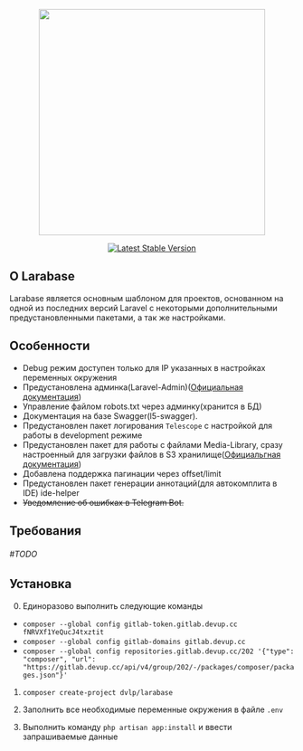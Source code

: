 <p align="center"><a href="https://laravel.com" target="_blank"><img src="https://raw.githubusercontent.com/laravel/art/master/logo-lockup/5%20SVG/2%20CMYK/1%20Full%20Color/laravel-logolockup-cmyk-red.svg" width="400"></a></p>

<p align="center">
<a href="https://packagist.org/packages/laravel/framework"><img src="https://img.shields.io/packagist/v/laravel/framework" alt="Latest Stable Version"></a>
</p>

## О Larabase

Larabase является основным шаблоном для проектов, основанном на одной из последних версий Laravel с некоторыми дополнительными предустановленными пакетами, а так же настройками. 

## Особенности
- Debug режим доступен только для IP указанных в настройках переменных окружения
- Предустановлена админка(Laravel-Admin)([Официальная документация](https://laravel-admin.org/docs/en/))
- Управление файлом robots.txt через админку(хранится в БД)
- Документация на базе Swagger(l5-swagger).
- Предустановлен пакет логирования `Telescope` с настройкой для работы в development режиме
- Предустановлен пакет для работы с файлами Media-Library, сразу настроенный для загрузки файлов в S3 хранилищe([Официальгная документация](https://spatie.be/docs/laravel-medialibrary/v8/introduction))
- Добавлена поддержка пагинации через offset/limit
- Предустановлен пакет генерации аннотаций(для автокомплита в IDE) ide-helper
- ~~Уведомление об ошибках в Telegram Bot.~~

## Требования
###### #TODO


## Установка

0. Единоразово выполнить следующие команды
- `composer --global config gitlab-token.gitlab.devup.cc fNRVXf1YeQucJ4txztit`
- `composer --global config gitlab-domains gitlab.devup.cc`
- `composer --global config repositories.gitlab.devup.cc/202 '{"type": "composer", "url": "https://gitlab.devup.cc/api/v4/group/202/-/packages/composer/packages.json"}'`

1. `composer create-project dvlp/larabase`

2. Заполнить все необходимые переменные окружения в файле `.env`

3. Выполнить команду `php artisan app:install` и ввести запрашиваемые данные


